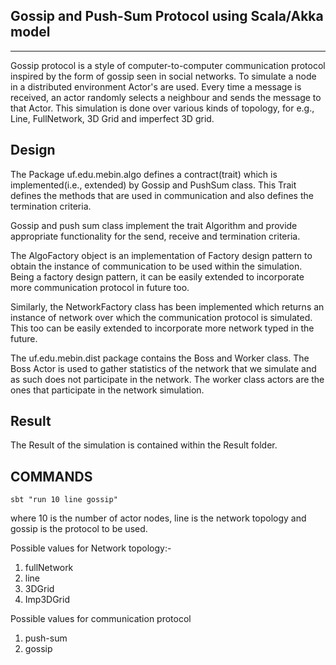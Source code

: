 Gossip and Push-Sum Protocol using Scala/Akka model
---------------------------------------------------
---------------------------------------------------

Gossip protocol is a style of computer-to-computer communication protocol inspired by the form of gossip 
seen in social networks. To simulate a node in a distributed environment Actor's are used.
Every time a message is received, an actor randomly selects a neighbour and sends the message to that
Actor. This simulation is done over various kinds of topology, for e.g., Line, FullNetwork, 3D Grid and imperfect 
3D grid.

Design
-----
The Package uf.edu.mebin.algo defines a contract(trait) which is implemented(i.e., extended) by Gossip 
and PushSum class. This Trait defines the methods that are used in communication and also defines the termination 
criteria. 

Gossip and push sum class implement the trait Algorithm and provide appropriate functionality for the send,
receive and termination criteria. 

The AlgoFactory object is an implementation of Factory design pattern to obtain the instance of communication
to be used within the simulation. Being a factory design pattern,  it can be easily extended to incorporate 
more communication protocol in future too.

Similarly, the NetworkFactory class has been implemented which returns an instance of network over 
which the communication protocol is simulated. This too can be easily extended to incorporate more 
network typed in the future. 

The uf.edu.mebin.dist package contains the Boss and Worker class. The Boss Actor is used to gather statistics of 
the network that we simulate and as such does not participate in the network. The worker class actors are the ones 
that participate in the network simulation. 

Result
------

The Result of the simulation is contained within the Result folder.

COMMANDS
--------

```sbt "run 10 line gossip"```

where 10 is the number of actor nodes, line is the network topology and gossip is the protocol to be used.

Possible values for Network topology:-
1. fullNetwork
2. line
3. 3DGrid
4. Imp3DGrid

Possible values for communication protocol
1. push-sum
2. gossip

